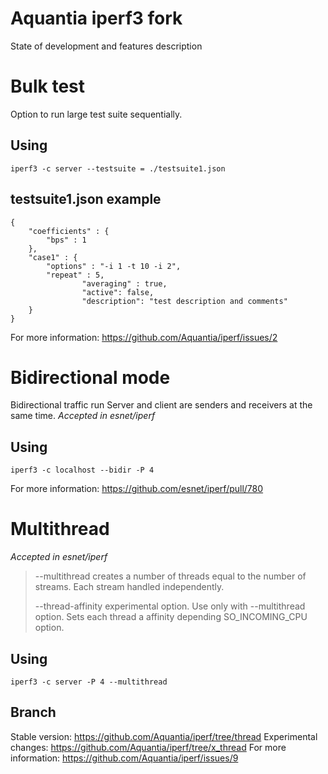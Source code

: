 # Aquantia iperf3 fork

State of development and features description

# Bulk test
Option to run large test suite sequentially.

## Using

`iperf3 -c server --testsuite = ./testsuite1.json`

## testsuite1.json example
```
{
	"coefficients" : {
		"bps" : 1
	},
	"case1" : {
		"options" : "-i 1 -t 10 -i 2",
		"repeat" : 5,
                "averaging" : true,
                "active": false,
                "description": "test description and comments"
	}
}
```
For more information: https://github.com/Aquantia/iperf/issues/2

# Bidirectional mode

Bidirectional traffic run
Server and client are senders and receivers at the same time.
*Accepted in esnet/iperf*

## Using
`iperf3 -c localhost --bidir -P 4`

For more information: https://github.com/esnet/iperf/pull/780

# Multithread

*Accepted in esnet/iperf*

> --multithread
>                   creates a number of threads equal to the number of streams. Each
>                   stream handled independently.
>     
> --thread-affinity
>                   experimental option. Use only with --multithread option.
>                   Sets each thread a affinity depending SO_INCOMING_CPU option.

## Using
`iperf3 -c server -P 4 --multithread`

## Branch
Stable version: https://github.com/Aquantia/iperf/tree/thread
Experimental changes: https://github.com/Aquantia/iperf/tree/x_thread 
For more information: https://github.com/Aquantia/iperf/issues/9


